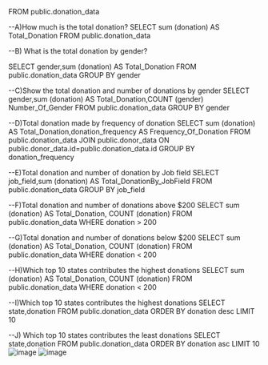 
FROM public.donation_data

--A)How much is the total donation?
SELECT sum (donation) AS Total_Donation
FROM public.donation_data

--B) What is the total donation by gender?

SELECT gender,sum (donation) AS Total_Donation
FROM public.donation_data
GROUP BY gender

--C)Show the total donation and number of donations  by gender
SELECT gender,sum (donation) AS Total_Donation,COUNT (gender) Number_Of_Gender
FROM public.donation_data
GROUP BY gender

--D)Total donation made by frequency of donation
SELECT sum (donation) AS Total_Donation,donation_frequency AS Frequency_Of_Donation
FROM public.donation_data
JOIN public.donor_data
ON public.donor_data.id=public.donation_data.id
GROUP BY donation_frequency

--E)Total donation and number of donation by Job field
SELECT job_field,sum (donation) AS Total_DonationBy_JobField
FROM public.donation_data
GROUP BY job_field

--F)Total donation and number of donations above $200
SELECT sum (donation) AS Total_Donation, COUNT (donation) 
FROM public.donation_data
WHERE donation > 200

--G)Total donation and number of donations below $200
SELECT sum (donation) AS Total_Donation, COUNT (donation) 
FROM public.donation_data
WHERE donation < 200

--H)Which top 10 states contributes the highest donations
SELECT sum (donation) AS Total_Donation, COUNT (donation) 
FROM public.donation_data
WHERE donation < 200

--I)Which top 10 states contributes the highest donations
SELECT state,donation
FROM public.donation_data
ORDER BY donation desc
LIMIT 10

--J) Which top 10 states contributes the least donations
SELECT state,donation
FROM public.donation_data
ORDER BY donation asc
LIMIT 10
![image](https://github.com/user-attachments/assets/85876a85-cf80-474d-9dd3-55f1915f1505)
![image](https://github.com/user-attachments/assets/65cf8957-e347-4d72-a383-42efb9777e46)


